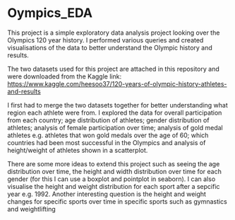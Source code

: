 # Oympics_EDA

This project is a simple exploratory data analysis project looking over the Olympics 120 year history. I performed various queries and created visualisations of the data to better understand the Olympic history and results.

The two datasets used for this project are attached in this repository and were downloaded from the Kaggle link: https://www.kaggle.com/heesoo37/120-years-of-olympic-history-athletes-and-results

I first had to merge the two datasets together for better understanding what region each athlete were from. I explored the data for overall participation from each country; age distribution of athletes; gender distribution of athletes; analysis of female participation over time; analysis of gold medal athletes e.g. athletes that won gold medals over the age of 60; which countries had been most successful in the Olympics and analysis of height/weight of athletes shown in a scatterplot.

There are some more ideas to extend this project such as seeing the age distribution over time, the height and width distribution over time for each gender (for this I can use a boxplot and pointplot in seaborn). I can also visualise the height and weight distribution for each sport after a sepcific year e.g. 1992. Another interesting question is the height and weight changes for specific sports over time in specific sports such as gymnastics and weightlifting
